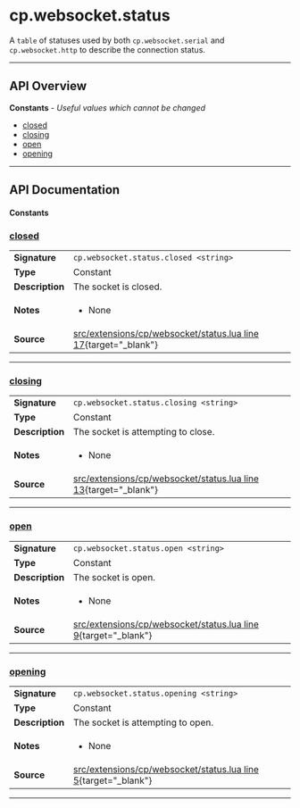 # cp.websocket.status

A `table` of statuses used by both `cp.websocket.serial` and `cp.websocket.http` to describe the connection status.

---

## API Overview
**Constants** - _Useful values which cannot be changed_
 * [closed](#closed)
 * [closing](#closing)
 * [open](#open)
 * [opening](#opening)


---

## API Documentation

#### Constants


### [closed](#closed)

|                                             |                                                                                     |
| --------------------------------------------|-------------------------------------------------------------------------------------|
| **Signature**                               | `cp.websocket.status.closed <string>`                                                                    |
| **Type**                                    | Constant                                                                     |
| **Description**                             | The socket is closed.                                                                     |
| **Notes**                                   | <ul><li>None</li></ul> |
| **Source**                                  | [src/extensions/cp/websocket/status.lua line 17](https://github.com/CommandPost/CommandPost/blob/develop/src/extensions/cp/websocket/status.lua#L17){target="_blank"} |

---


### [closing](#closing)

|                                             |                                                                                     |
| --------------------------------------------|-------------------------------------------------------------------------------------|
| **Signature**                               | `cp.websocket.status.closing <string>`                                                                    |
| **Type**                                    | Constant                                                                     |
| **Description**                             | The socket is attempting to close.                                                                     |
| **Notes**                                   | <ul><li>None</li></ul> |
| **Source**                                  | [src/extensions/cp/websocket/status.lua line 13](https://github.com/CommandPost/CommandPost/blob/develop/src/extensions/cp/websocket/status.lua#L13){target="_blank"} |

---


### [open](#open)

|                                             |                                                                                     |
| --------------------------------------------|-------------------------------------------------------------------------------------|
| **Signature**                               | `cp.websocket.status.open <string>`                                                                    |
| **Type**                                    | Constant                                                                     |
| **Description**                             | The socket is open.                                                                     |
| **Notes**                                   | <ul><li>None</li></ul> |
| **Source**                                  | [src/extensions/cp/websocket/status.lua line 9](https://github.com/CommandPost/CommandPost/blob/develop/src/extensions/cp/websocket/status.lua#L9){target="_blank"} |

---


### [opening](#opening)

|                                             |                                                                                     |
| --------------------------------------------|-------------------------------------------------------------------------------------|
| **Signature**                               | `cp.websocket.status.opening <string>`                                                                    |
| **Type**                                    | Constant                                                                     |
| **Description**                             | The socket is attempting to open.                                                                     |
| **Notes**                                   | <ul><li>None</li></ul> |
| **Source**                                  | [src/extensions/cp/websocket/status.lua line 5](https://github.com/CommandPost/CommandPost/blob/develop/src/extensions/cp/websocket/status.lua#L5){target="_blank"} |

---

